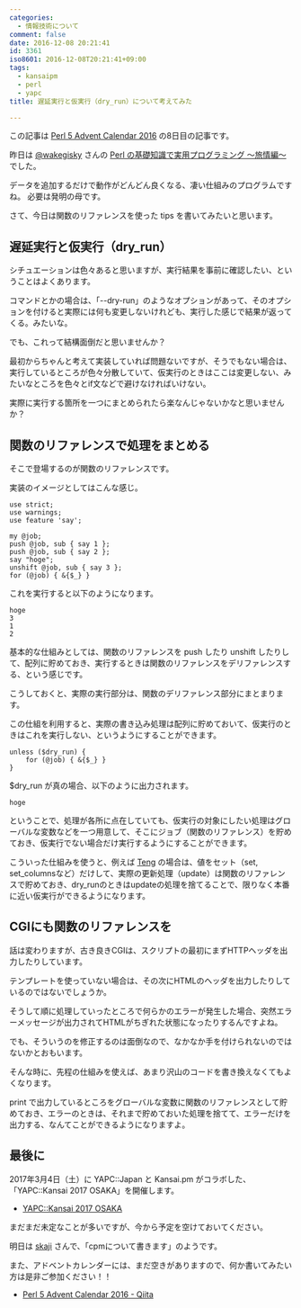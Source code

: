 ```yaml
---
categories:
  - 情報技術について
comment: false
date: 2016-12-08 20:21:41
id: 3361
iso8601: 2016-12-08T20:21:41+09:00
tags:
  - kansaipm
  - perl
  - yapc
title: 遅延実行と仮実行（dry_run）について考えてみた

---
```


<p>この記事は <a href="https://qiita.com/advent-calendar/2016/perl5">Perl 5 Advent Calendar 2016</a> の8日目の記事です。</p>

<p>昨日は <a href="https://twitter.com/wakegisky">@wakegisky</a> さんの <a href="http://wakegisky.hatenablog.com/entry/2016/12/07/000000">Perl の基礎知識で実用プログラミング 〜旅情編〜</a> でした。</p>

<p>データを追加するだけで動作がどんどん良くなる、凄い仕組みのプログラムですね。
必要は発明の母です。</p>

<p>さて、今日は関数のリファレンスを使った tips を書いてみたいと思います。</p>

<h2>遅延実行と仮実行（dry_run）</h2>

<p>シチュエーションは色々あると思いますが、実行結果を事前に確認したい、ということはよくあります。</p>

<p>コマンドとかの場合は、「--dry-run」のようなオプションがあって、そのオプションを付けると実際には何も変更しないけれども、実行した感じで結果が返ってくる。みたいな。</p>

<p>でも、これって結構面倒だと思いませんか？</p>

<p>最初からちゃんと考えて実装していれば問題ないですが、そうでもない場合は、実行しているところが色々分散していて、仮実行のときはここは変更しない、みたいなところを色々とif文などで避けなければいけない。</p>

<p>実際に実行する箇所を一つにまとめられたら楽なんじゃないかなと思いませんか？</p>

<h2>関数のリファレンスで処理をまとめる</h2>

<p>そこで登場するのが関数のリファレンスです。</p>

<p>実装のイメージとしてはこんな感じ。</p>

```
use strict;
use warnings;
use feature 'say';

my @job;
push @job, sub { say 1 };
push @job, sub { say 2 };
say "hoge";
unshift @job, sub { say 3 };
for (@job) { &{$_} }
```

<p>これを実行すると以下のようになります。</p>

```
hoge
3
1
2
```

<p>基本的な仕組みとしては、関数のリファレンスを push したり unshift したりして、配列に貯めておき、実行するときは関数のリファレンスをデリファレンスする、という感じです。</p>

<p>こうしておくと、実際の実行部分は、関数のデリファレンス部分にまとまります。</p>

<p>この仕組を利用すると、実際の書き込み処理は配列に貯めておいて、仮実行のときはこれを実行しない、というようにすることができます。</p>

```
unless ($dry_run) {
    for (@job) { &{$_} }
}
```

<p>$dry_run が真の場合、以下のように出力されます。</p>

```
hoge
```

<p>ということで、処理が各所に点在していても、仮実行の対象にしたい処理はグローバルな変数などを一つ用意して、そこにジョブ（関数のリファレンス）を貯めておき、仮実行でない場合だけ実行するようにすることができます。</p>

<p>こういった仕組みを使うと、例えば <a href="https://metacpan.org/pod/Teng">Teng</a> の場合は、値をセット（set, set_columnsなど）だけして、実際の更新処理（update）は関数のリファレンスで貯めておき、dry_runのときはupdateの処理を捨てることで、限りなく本番に近い仮実行ができるようになります。</p>

<h2>CGIにも関数のリファレンスを</h2>

<p>話は変わりますが、古き良きCGIは、スクリプトの最初にまずHTTPヘッダを出力したりしています。</p>

<p>テンプレートを使っていない場合は、その次にHTMLのヘッダを出力したりしているのではないでしょうか。</p>

<p>そうして順に処理していったところで何らかのエラーが発生した場合、突然エラーメッセージが出力されてHTMLがちぎれた状態になったりするんですよね。</p>

<p>でも、そういうのを修正するのは面倒なので、なかなか手を付けられないのではないかとおもいます。</p>

<p>そんな時に、先程の仕組みを使えば、あまり沢山のコードを書き換えなくてもよくなります。</p>

<p>print で出力しているところをグローバルな変数に関数のリファレンスとして貯めておき、エラーのときは、それまで貯めておいた処理を捨てて、エラーだけを出力する、なんてことができるようになりますよ。</p>

<h2>最後に</h2>

<p>2017年3月4日（土）に YAPC::Japan と Kansai.pm がコラボした、「YAPC::Kansai 2017 OSAKA」を開催します。</p>

<ul>
<li><a href="http://yapcjapan.org/2017kansai/">YAPC::Kansai 2017 OSAKA</a></li>
</ul>

<p>まだまだ未定なことが多いですが、今から予定を空けておいてください。</p>

<p>明日は <a href="https://qiita.com/skaji">skaji</a> さんで、「cpmについて書きます」のようです。</p>

<p>また、アドベントカレンダーには、まだ空きがありますので、何か書いてみたい方は是非ご参加ください！！</p>

<ul>
<li><a href="https://qiita.com/advent-calendar/2016/perl5">Perl 5 Advent Calendar 2016 - Qiita</a></li>
</ul>
    	